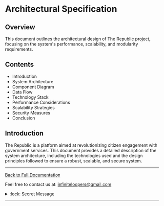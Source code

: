 # Architectural Specification

## Overview

This document outlines the architectural design of The Republic project, focusing on the system's performance, scalability, and modularity requirements.

## Contents

- Introduction
- System Architecture
- Component Diagram
- Data Flow
- Technology Stack
- Performance Considerations
- Scalability Strategies
- Security Measures
- Conclusion

## Introduction

The Republic is a platform aimed at revolutionizing citizen engagement with government services. This document provides a detailed description of the system architecture, including the technologies used and the design principles followed to ensure a robust, scalable, and secure system.

---

[Back to Full Documentation](./../README.md)

Feel free to contact us at: [infiniteloopers@gmail.com](mailto:infiniteloopers@gmail.com)

<details>
    <summary> :lock: Secret Message</summary>
    <br/>
    <p>Thank you for opening this, Have a great day! :smile:</p>
</details>

---